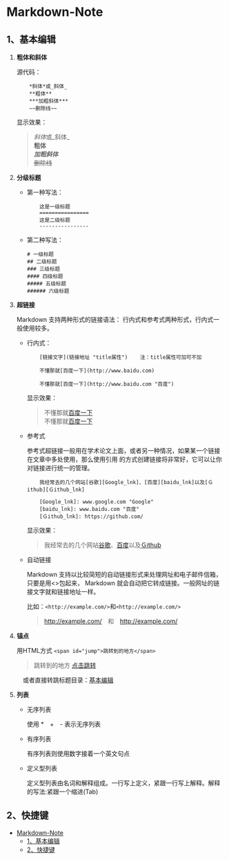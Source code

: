 # Markdown-Note

## 1、基本编辑

1. **粗体和斜体**
   
   源代码：
    ```
        *斜体*或_斜体_
        **粗体**
        ***加粗斜体***
        ~~删除线~~
    ```
    显示效果：

    >*斜体*或_斜体_\
        **粗体**\
        ***加粗斜体***\
        ~~删除线~~


2. **分级标题**
   * 第一种写法：
        ```
            这是一级标题
            ================
            这是二级标题
            ----------------
        ```

   * 第二种写法：
        ```
        # 一级标题
        ## 二级标题
        ### 三级标题
        #### 四级标题
        ##### 五级标题
        ###### 六级标题
        ```

3. **超链接**
   
   Markdown 支持两种形式的链接语法： 行内式和参考式两种形式，行内式一般使用较多。
    * 行内式：
        
        ```
            [链接文字](链接地址 "title属性")    注：title属性可加可不加

            不懂那就[百度一下](http://www.baidu.com)

            不懂那就[百度一下](http://www.baidu.com "百度")
        ```

        显示效果：
        
        > 不懂那就[百度一下](http://www.baidu.com)\
            不懂那就[百度一下](http://www.baidu.com "百度")

    * 参考式
   
        参考式超链接一般用在学术论文上面，或者另一种情况，如果某一个链接在文章中多处使用，那么使用引用 的方式创建链接将非常好，它可以让你对链接进行统一的管理。

        ```
            我经常去的几个网站[谷歌][Google_lnk]、[百度][baidu_lnk]以及[Ｇithub][Ｇithub_lnk]

            [Google_lnk]: www.google.com "Google"
            [baidu_lnk]: www.baidu.com "百度" 
            [Ｇithub_lnk]: https://github.com/
        ```
        显示效果：
        >我经常去的几个网站[谷歌][Google_lnk]、[百度][baidu_lnk]以及[Ｇithub][Ｇithub_lnk]

        [Google_lnk]: www.google.com "Google"
        [baidu_lnk]: www.baidu.com "百度" 
        [Ｇithub_lnk]: https://github.com/
        
    * 自动链接
        
        Markdown 支持以比较简短的自动链接形式来处理网址和电子邮件信箱，只要是用<>包起来， Markdown 就会自动把它转成链接。一般网址的链接文字就和链接地址一样。

        比如：`<http://example.com/>`和`<http://example.com/>`

        > <http://example.com/>　和　<http://example.com/>

    
4. **锚点**
    
    用HTML方式
    `<span id="jump">跳转到的地方</span>`

    > <span id="jump">跳转到的地方</span>
        [点击跳转](#jump)

    　或者直接转跳标题目录：[基本编辑](#1、基本编辑)

5. **列表**
    * 无序列表
     
        使用 *　+　- 表示无序列表
         
    * 有序列表

        有序列表则使用数字接着一个英文句点

    * 定义型列表

        定义型列表由名词和解释组成。一行写上定义，紧跟一行写上解释。解释的写法:紧跟一个缩进(Tab)
       
## 2、快捷键

        
- [Markdown-Note](#markdown-note)
  - [1、基本编辑](#1%E5%9F%BA%E6%9C%AC%E7%BC%96%E8%BE%91)
  - [2、快捷键](#2%E5%BF%AB%E6%8D%B7%E9%94%AE)
